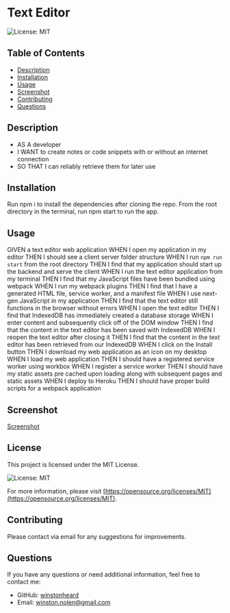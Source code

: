 # Text Editor
![License: MIT](https://img.shields.io/badge/License-MIT-green.svg)

## Table of Contents

- [Description](#description)
- [Installation](#installation)
- [Usage](#usage)
- [Screenshot](#screenshot) 
- [Contributing](#contributing)
- [Questions](#questions)

## Description

- AS A developer
- I WANT to create notes or code snippets with or without an internet connection
- SO THAT I can reliably retrieve them for later use


## Installation

Run npm i to install the dependencies after cloning the repo. From the root directory in the terminal, run npm start to run the app.

## Usage

GIVEN a text editor web application
WHEN I open my application in my editor
THEN I should see a client server folder structure
WHEN I run `npm run start` from the root directory
THEN I find that my application should start up the backend and serve the client
WHEN I run the text editor application from my terminal
THEN I find that my JavaScript files have been bundled using webpack
WHEN I run my webpack plugins
THEN I find that I have a generated HTML file, service worker, and a manifest file
WHEN I use next-gen JavaScript in my application
THEN I find that the text editor still functions in the browser without errors
WHEN I open the text editor
THEN I find that IndexedDB has immediately created a database storage
WHEN I enter content and subsequently click off of the DOM window
THEN I find that the content in the text editor has been saved with IndexedDB
WHEN I reopen the text editor after closing it
THEN I find that the content in the text editor has been retrieved from our IndexedDB
WHEN I click on the Install button
THEN I download my web application as an icon on my desktop
WHEN I load my web application
THEN I should have a registered service worker using workbox
WHEN I register a service worker
THEN I should have my static assets pre cached upon loading along with subsequent pages and static assets
WHEN I deploy to Heroku
THEN I should have proper build scripts for a webpack application




## Screenshot

[Screenshot](/text-editor-screenshot.png)



## License

This project is licensed under the MIT License. 

![License: MIT](https://img.shields.io/badge/License-MIT-green.svg)

For more information, please visit [https://opensource.org/licenses/MIT](https://opensource.org/licenses/MIT).


## Contributing

Please contact via email for any suggestions for improvements. 


## Questions

If you have any questions or need additional information, feel free to contact me:

- GitHub: [winstonheard](https://github.com/winstonheard)
- Email: winston.nolen@gmail.com
